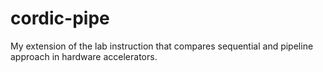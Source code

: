 # cordic-pipe
My extension of the lab instruction that compares sequential and pipeline approach in hardware accelerators.

